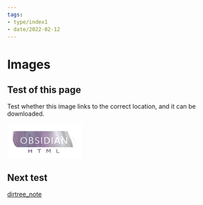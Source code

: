 ```yaml
---
tags:
- type/index1
- date/2022-02-12
---
```

   
# Images   
## Test of this page   
Test whether this image links to the correct location, and it can be downloaded.   
   
![](images/obsidian-html-logo.png)   
   
   
## Next test   
[dirtree_note](./dirtree/dirtree_note.md)